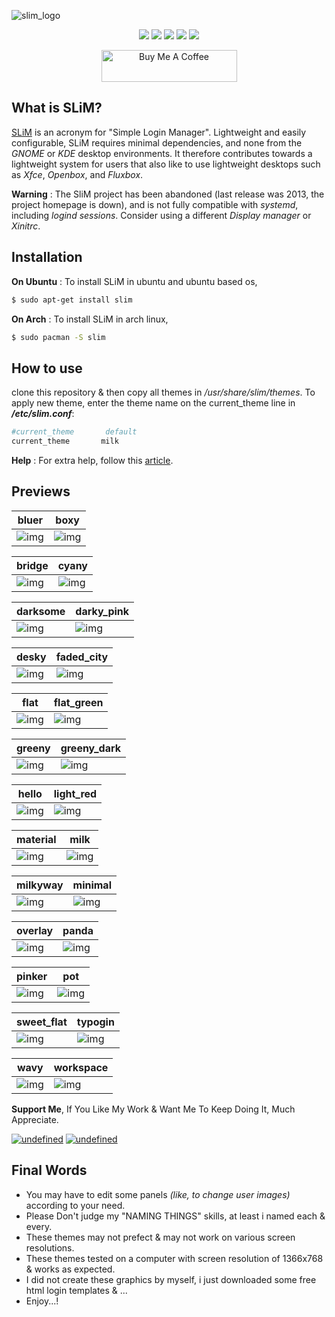 ![slim_logo](https://raw.githubusercontent.com/adi1090x/slim_themes/master/previews/logo_slim.png) <br />

<p align="center">
  <img src="https://img.shields.io/badge/Maintained%3F-Yes-blueviolet?style=flat-square">
  <img src="https://img.shields.io/github/license/adi1090x/slim_themes?style=flat-square">
  <img src="https://img.shields.io/github/stars/adi1090x/slim_themes?color=red&style=flat-square">
  <img src="https://img.shields.io/github/forks/adi1090x/slim_themes?style=flat-square">
  <img src="https://img.shields.io/github/issues/adi1090x/slim_themes?style=flat-square">
</p>

<p align="center">
<a href="https://www.buymeacoffee.com/adi1090x" target="_blank"><img src="https://cdn.buymeacoffee.com/buttons/default-blue.png" alt="Buy Me A Coffee" style="height: 51px !important;width: 217px !important;" ></a>
</p>

## What is SLiM?
[SLiM](https://sourceforge.net/projects/slim.berlios/) is an acronym for "Simple Login Manager". Lightweight and easily configurable, SLiM requires minimal dependencies, and none from the *GNOME* or *KDE* desktop environments. It therefore contributes towards a lightweight system for users that also like to use lightweight desktops such as *Xfce*, *Openbox*, and *Fluxbox*. 

**Warning** : The SliM project has been abandoned (last release was 2013, the project homepage is down), and is not fully compatible with *systemd*, including *logind sessions*. Consider using a different *Display manager* or *Xinitrc*.

## Installation

**On Ubuntu** : To install SLiM in ubuntu and ubuntu based os,

```sh
$ sudo apt-get install slim
```

**On Arch** : To install SLiM in arch linux,

```sh
$ sudo pacman -S slim
```

## How to use

clone this repository & then copy all themes in */usr/share/slim/themes*.
To apply new theme, enter the theme name on the current_theme line in ***/etc/slim.conf***:

```sh
#current_theme       default
current_theme       milk
```
**Help** : For extra help, follow this [article](https://wiki.archlinux.org/index.php/SLiM).

## Previews

bluer|boxy
|--|--|
![img](https://raw.githubusercontent.com/adi1090x/slim_themes/master/previews/bluer.png)|![img](https://raw.githubusercontent.com/adi1090x/slim_themes/master/previews/boxy.png)

bridge|cyany
|--|--|
![img](https://raw.githubusercontent.com/adi1090x/slim_themes/master/previews/bridge.png)|![img](https://raw.githubusercontent.com/adi1090x/slim_themes/master/previews/cayny.png)

darksome|darky_pink
|--|--|
![img](https://raw.githubusercontent.com/adi1090x/slim_themes/master/previews/darksome.png)|![img](https://raw.githubusercontent.com/adi1090x/slim_themes/master/previews/darky_pink.png)

desky|faded_city
|--|--|
![img](https://raw.githubusercontent.com/adi1090x/slim_themes/master/previews/desky.png)|![img](https://raw.githubusercontent.com/adi1090x/slim_themes/master/previews/faded_city.png)

flat|flat_green
|--|--|
![img](https://raw.githubusercontent.com/adi1090x/slim_themes/master/previews/flat.png)|![img](https://raw.githubusercontent.com/adi1090x/slim_themes/master/previews/flat_green.png)

greeny|greeny_dark
|--|--|
![img](https://raw.githubusercontent.com/adi1090x/slim_themes/master/previews/greeny.png)|![img](https://raw.githubusercontent.com/adi1090x/slim_themes/master/previews/greeny_dark.png)

hello|light_red
|--|--|
![img](https://raw.githubusercontent.com/adi1090x/slim_themes/master/previews/hello.png)|![img](https://raw.githubusercontent.com/adi1090x/slim_themes/master/previews/light_red.png)

material|milk
|--|--|
![img](https://raw.githubusercontent.com/adi1090x/slim_themes/master/previews/material.png)|![img](https://raw.githubusercontent.com/adi1090x/slim_themes/master/previews/milk.png)

milkyway|minimal
|--|--|
![img](https://raw.githubusercontent.com/adi1090x/slim_themes/master/previews/milkyway.png)|![img](https://raw.githubusercontent.com/adi1090x/slim_themes/master/previews/minimal.png)

overlay|panda
|--|--|
![img](https://raw.githubusercontent.com/adi1090x/slim_themes/master/previews/overlay.png)|![img](https://raw.githubusercontent.com/adi1090x/slim_themes/master/previews/panda.png)

pinker|pot
|--|--|
![img](https://raw.githubusercontent.com/adi1090x/slim_themes/master/previews/pinker.png)|![img](https://raw.githubusercontent.com/adi1090x/slim_themes/master/previews/pot.png)

sweet_flat|typogin
|--|--|
![img](https://raw.githubusercontent.com/adi1090x/slim_themes/master/previews/sweet_flat.png)|![img](https://raw.githubusercontent.com/adi1090x/slim_themes/master/previews/typogin.png)

wavy|workspace
|--|--|
![img](https://raw.githubusercontent.com/adi1090x/slim_themes/master/previews/wavy.png)|![img](https://raw.githubusercontent.com/adi1090x/slim_themes/master/previews/workspace.png) <br />

**Support Me**, If You Like My Work & Want Me To Keep Doing It, Much Appreciate.
<p align="left">
<a href="https://www.paypal.me/adi1090x" target="_blank"><img alt="undefined" src="https://img.shields.io/badge/paypal-adi1090x-blue?style=for-the-badge&logo=paypal"></a> <a href="https://www.buymeacoffee.com/adi1090x" target="_blank"><img alt="undefined" src="https://img.shields.io/badge/BuyMeAcoffee-adi1090x-orange?style=for-the-badge&logo=buy-me-a-coffee"></a>  
</p>

## Final Words

- You may have to edit some panels *(like, to change user images)* according to your need.
- Please Don't judge my "NAMING THINGS" skills, at least i named each & every.
- These themes may not prefect & may not work on various screen resolutions.
- These themes tested on a computer with screen resolution of 1366x768 & works as expected.
- I did not create these graphics by myself, i just downloaded some free html login templates & ...
- Enjoy...!
